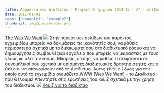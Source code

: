 ```yaml
---
title: Ασφάλεια στο Διαδίκτυο - Project B΄τρίμηνο 2014-15 - Α4 - επίβλεψη κ.Αμανατίδου
date: 2011-01-01
tags: ["example1", "example2"]
thumbnail: img/placeholder.png
---
```

[The Web We Want](http://webwewant.eu/files/2014/07/Handbook_WWW_Grec.pdf) 
![](http://3.bp.blogspot.com/-hqHWSOYGV3g/VJFM9bc_CaI/AAAAAAAAAIg/W4IHs25WNt4/s1600/%CE%94%CE%B9%CE%B1%CE%B4%CE%AF%CE%BA%CF%84%CF%85%CE%BF.jpg) 
Στην πορεία των σελίδων του παρόντος εγχειριδίου μπορείς να δοκιμάσεις τις ικανότητές σου, να μάθεις περισσότερα σχετικά με τα δικαιώματά σου στο διαδικτυακό κόσμο και να δημιουργήσεις συμβουλέςκαι εργαλεία που μπορείς να μοιραστείς με τους νέους σε όλο τον κόσμο. Μπορείς, επίσης, να μάθεις τι σκέφτονται οι συνομήλικοί σου σχετικά με ορισμένες διαδικτυακές δραστηριότητες και τι θέλουν να αποκομίσουν από το Διαδίκτυο. Αυτός είναι ο λόγος για τον οποίο αυτό το εγχειρίδιο ονομάζεταιWWW (Web We Want) - το Διαδίκτυο που Θέλουμε! 
Απαντήστε στις ερωτήσεις του κουίζ σχετικά με την χρήση του διαδικτύου 
![](http://4.bp.blogspot.com/-6B95DDR3ecs/VJiFI8DIjlI/AAAAAAAAAJg/BzFCbAEiYIc/s1600/take%2Ba%2Blook.png) 
[Κουίζ για το διαδίκτυο](http://internet-safety.sch.gr/IS/html/quiz_ks3.htm)
